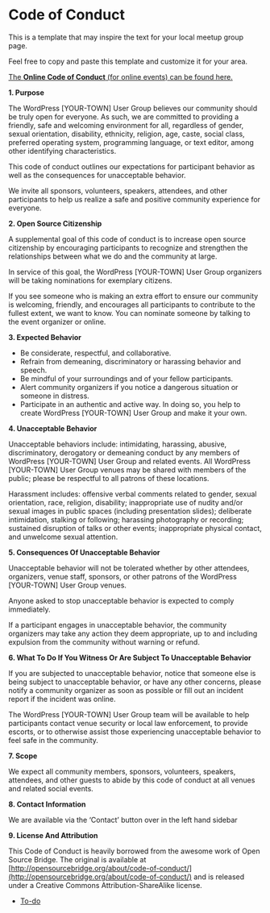 # Code of Conduct

This is a template that may inspire the text for your local meetup group page.

Feel free to copy and paste this template and customize it for your area.

[The **Online Code of Conduct** (for online events) can be found here.](https://make.wordpress.org/community/handbook/virtual-events/online-code-of-conduct/)

**1\. Purpose**

The WordPress \[YOUR-TOWN\] User Group believes our community should be truly open for everyone. As such, we are committed to providing a friendly, safe and welcoming environment for all, regardless of gender, sexual orientation, disability, ethnicity, religion, age, caste, social class, preferred operating system, programming language, or text editor, among other identifying characteristics.

This code of conduct outlines our expectations for participant behavior as well as the consequences for unacceptable behavior.

We invite all sponsors, volunteers, speakers, attendees, and other participants to help us realize a safe and positive community experience for everyone.

**2\. Open Source Citizenship**

A supplemental goal of this code of conduct is to increase open source citizenship by encouraging participants to recognize and strengthen the relationships between what we do and the community at large.

In service of this goal, the WordPress \[YOUR-TOWN\] User Group organizers will be taking nominations for exemplary citizens.

If you see someone who is making an extra effort to ensure our community is welcoming, friendly, and encourages all participants to contribute to the fullest extent, we want to know. You can nominate someone by talking to the event organizer or online.

**3\. Expected Behavior**

*   Be considerate, respectful, and collaborative.
*   Refrain from demeaning, discriminatory or harassing behavior and speech.
*   Be mindful of your surroundings and of your fellow participants.
*   Alert community organizers if you notice a dangerous situation or someone in distress.
*   Participate in an authentic and active way. In doing so, you help to create WordPress \[YOUR-TOWN\] User Group and make it your own.

**4\. Unacceptable Behavior**

Unacceptable behaviors include: intimidating, harassing, abusive, discriminatory, derogatory or demeaning conduct by any members of  WordPress \[YOUR-TOWN\] User Group and related events. All WordPress \[YOUR-TOWN\] User Group venues may be shared with members of the public; please be respectful to all patrons of these locations.

Harassment includes: offensive verbal comments related to gender, sexual orientation, race, religion, disability; inappropriate use of nudity and/or sexual images in public spaces (including presentation slides); deliberate intimidation, stalking or following; harassing photography or recording; sustained disruption of talks or other events; inappropriate physical contact, and unwelcome sexual attention.

**5\. Consequences Of Unacceptable Behavior**

Unacceptable behavior will not be tolerated whether by other attendees, organizers, venue staff, sponsors, or other patrons of the WordPress \[YOUR-TOWN\] User Group venues.

Anyone asked to stop unacceptable behavior is expected to comply immediately.

If a participant engages in unacceptable behavior, the community organizers may take any action they deem appropriate, up to and including expulsion from the community without warning or refund.

**6\. What To Do If You Witness Or Are Subject To Unacceptable Behavior**

If you are subjected to unacceptable behavior, notice that someone else is being subject to unacceptable behavior, or have any other concerns, please notify a community organizer as soon as possible or fill out an incident report if the incident was online.

The WordPress \[YOUR-TOWN\] User Group team will be available to help participants contact venue security or local law enforcement, to provide escorts, or to otherwise assist those experiencing unacceptable behavior to feel safe in the community.

**7\. Scope**

We expect all community members, sponsors, volunteers, speakers, attendees, and other guests to abide by this code of conduct at all venues and related social events.

**8\. Contact Information**

We are available via the ‘Contact’ button over in the left hand sidebar

**9\. License And Attribution**

This Code of Conduct is heavily borrowed from the awesome work of Open Source Bridge. The original is available at [http://opensourcebridge.org/about/code-of-conduct/](http://opensourcebridge.org/about/code-of-conduct/) and is released under a Creative Commons Attribution-ShareAlike license.

*   [To-do](# "To-do")